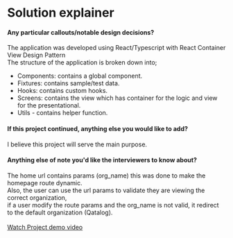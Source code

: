 # Solution explainer

#### Any particular callouts/notable design decisions?

The application was developed using React/Typescript with React Container View Design Pattern<br/>
The structure of the application is broken down into;
- Components: contains a global component.<br/>
- Fixtures: contains sample/test data.<br/>
- Hooks: contains custom hooks.<br/>
- Screens: contains the view which has container for the logic and view for the presentational.<br/>
- Utils - contains helper function.<br/>

#### If this project continued, anything else you would like to add?

I believe this project will serve the main purpose.

#### Anything else of note you'd like the interviewers to know about?

The home url contains params (org_name) this was done to make the homepage route dynamic.<br/>
Also, the user can use the url params to validate they are viewing the correct organization, <br/>
if a user modify the route params and the org_name is not valid, it redirect to the default organization (Qatalog).<br/><br/>
[Watch Project demo video](https://www.loom.com/share/4de7bf5e8e9441429a20681e5a40b47b)


